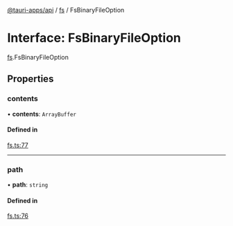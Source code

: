 [@tauri-apps/api](../index.md) / [fs](../modules/fs.md) / FsBinaryFileOption

# Interface: FsBinaryFileOption

[fs](../modules/fs.md).FsBinaryFileOption

## Properties

### contents

• **contents**: `ArrayBuffer`

#### Defined in

[fs.ts:77](https://github.com/tauri-apps/tauri/blob/8edc636/tooling/api/src/fs.ts#L77)

___

### path

• **path**: `string`

#### Defined in

[fs.ts:76](https://github.com/tauri-apps/tauri/blob/8edc636/tooling/api/src/fs.ts#L76)
